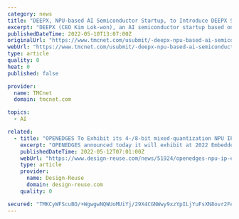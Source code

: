 ```yaml
---
category: news
title: "DEEPX, NPU-based AI Semiconductor Startup, to Introduce DEEPX Series for Edge AI at 2022 Embedded Vision Summit"
excerpt: "DEEPX (CEO Kim Lok-won), an AI semiconductor startup based on NPU (Neural Processing Unit) technology, will participate in the '2022 Embedded Vision Summit' held in Santa Clara, California for 4 days from May 16th."
publishedDateTime: 2022-05-10T13:07:00Z
originalUrl: "https://www.tmcnet.com/usubmit/-deepx-npu-based-ai-semiconductor-startup-introduce-deepx-/2022/05/10/9599259.htm"
webUrl: "https://www.tmcnet.com/usubmit/-deepx-npu-based-ai-semiconductor-startup-introduce-deepx-/2022/05/10/9599259.htm"
type: article
quality: 0
heat: 0
published: false

provider:
  name: TMCnet
  domain: tmcnet.com

topics:
  - AI

related:
  - title: "OPENEDGES To Exhibit its 4-/8-bit mixed-quantization NPU IP at Embedded Vision Summit 2022"
    excerpt: "OPENEDGES announced today it will exhibit at 2022 Embedded Vision Summit. OPENEDGES will showcase its latest mixed-precision (4-/8-bit) computation NPU IP, ENLIGHT."
    publishedDateTime: 2022-05-12T07:01:00Z
    webUrl: "https://www.design-reuse.com/news/51924/openedges-npu-ip-embedded-vision-summit-2022.html"
    type: article
    provider:
      name: Design-Reuse
      domain: design-reuse.com
    quality: 0

secured: "TMKCyWFScuBO/+WgwgwNQWUoMUiYj/29X4CGNWwy9xzYpILjYuFsXN8ovr2FeOy7QSyOY/r/kFizIaY425ZOSwvwkKtzUdteSkS/w/YWwRUcBU2A8B98brzv8MO0ei0z31n5J3bnN4k7tLFFD8UmNnCOc8MXAWIrSCqKLnJLrmXWgXNTymN/K5b5fQ9FFymVm6UdTda3q5Qq4qlAkMjC4cOznAJ/TibANBXRV8FJvCl4iNH3nXKudCJc3AGR1j2CcqcpXjLlRQQJvVgT4KzMe23fQLp48o6lvEMXVCouoFM3405QfmfAdRzb2NKUk5w+zIkoqIJ3IevBSpvK/4nro36vcXR67MAZzDkG0cTd2Eg=;Z+4oq5czjUSRfV/zBQlSBw=="
---
```


